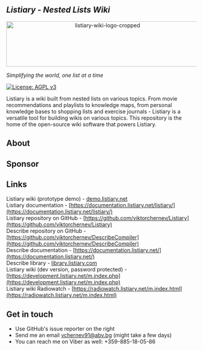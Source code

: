 ## *Listiary - Nested Lists Wiki*  

<p align="center">
<img width="520" height="120" alt="listiary-wiki-logo-cropped" src="https://github.com/user-attachments/assets/02d3faff-e4cf-49f8-a771-c7b8fbb483e0" />
</p>

_Simplifying the world, one list at a time_
<!-- World simplified, one list at a time -->
<!-- Listiary - see complexity surmised -->
<!-- Listiary - the world in simple terms -->

[![License: AGPL v3](https://img.shields.io/badge/License-AGPL_v3-blue.svg)](https://www.gnu.org/licenses/agpl-3.0)

Listiary is a wiki built from nested lists on various topics. From movie recommendations and playlists to knowledge maps, from personal knowledge bases to shopping lists and exercise journals - Listiary is a versatile tool for building wikis on various topics. 
This repository is the home of the open-source wiki software that powers Listiary.

## About  

## Sponsor  

## Links  
Listiary wiki (prototype demo) - [demo.listiary.net](https://demo.listiary.net/m.index.php)  
Listiary documentation - [https://documentation.listiary.net/listiary/](https://documentation.listiary.net/listiary/)  
Listiary repository on GitHub - [https://github.com/viktorchernev/Listiary](https://github.com/viktorchernev/Listiary)  
Describe repository on GitHub - [https://github.com/viktorchernev/DescribeCompiler](https://github.com/viktorchernev/DescribeCompiler)  
Describe documentation - [https://documentation.listiary.net/](https://documentation.listiary.net/)  
Describe library - [library.listiary.com](https://library.listiary.com/)  
Listiary wiki (dev version, password protected) - [https://development.listiary.net/m.index.php](https://development.listiary.net/m.index.php)  
Listiary wiki Radiowatch - [https://radiowatch.listiary.net/m.index.html](https://radiowatch.listiary.net/m.index.html)  



## Get in touch  
- Use GitHub's issue reporter on the right
- Send me an email vchernev91@abv.bg (might take a few days)
- You can reach me on Viber as well: +359-885-18-05-86
